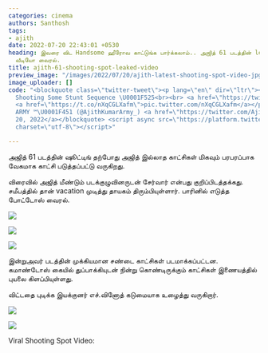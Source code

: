 ```yaml
---
categories: cinema
authors: Santhosh
tags:
- ajith
date: 2022-07-20 22:43:01 +0530
heading: இவரை விட Handsome ஹீரோவ காட்டுங்க பார்க்கலாம்.. அஜித் 61 படத்தின் leaked
  வீடியோ வைரல்.
title: ajith-61-shooting-spot-leaked-video
preview_image: "/images/2022/07/20/ajith-latest-shooting-spot-video-jpg.jpeg"
image_uploader: []
code: "<blockquote class=\"twitter-tweet\"><p lang=\"en\" dir=\"ltr\"><a href=\"https://twitter.com/hashtag/AK61?src=hash&amp;ref_src=twsrc%5Etfw\">#AK61</a>
  Shooting Some Stunt Sequence \U0001F525<br><br> <a href=\"https://twitter.com/hashtag/Ajithkumar?src=hash&amp;ref_src=twsrc%5Etfw\">#Ajithkumar</a>
  <a href=\"https://t.co/nXqCGLXafm\">pic.twitter.com/nXqCGLXafm</a></p>&mdash; AJITHKUMAR
  ARMY ™\U0001F451 (@AjithKumarArmy_) <a href=\"https://twitter.com/AjithKumarArmy_/status/1549698996028858368?ref_src=twsrc%5Etfw\">July
  20, 2022</a></blockquote> <script async src=\"https://platform.twitter.com/widgets.js\"
  charset=\"utf-8\"></script>"

---
```

அஜித் 61 படத்தின் ஷூட்டிங் தற்போது அஜித் இல்லாத காட்சிகள் மிகவும் பரபரப்பாக வேகமாக காட்சி படுத்தப்பட்டு வருகிறது.

விரைவில் அஜித் மீண்டும் படக்குழுவினருடன் சேர்வார் என்பது குறிப்பிடத்தக்கது. சமீபத்தில் தான் vacation முடித்து தாயகம் திரும்பியுள்ளார். பாரினில் எடுத்த போட்டோஸ் வைரல்.

![](/images/2022/07/20/ak61-latest-update-shoot-3-jpg.jpeg)

![](/images/2022/07/20/ak61-latest-update-shoot-2-jpg.jpeg)

![](/images/2022/07/20/ak61-latest-update-shoot-1-jpg.jpeg)

இன்றுஅவர் படத்தின் முக்கியமான சண்டை காட்சிகள் படமாக்கப்பட்டன. கமாண்டோஸ் கையில் துப்பாக்கியுடன் நின்று கொண்டிருக்கும் காட்சிகள் இணையத்தில் புயலை கிளப்பியுள்ளது.

விட்டதை புடிக்க இயக்குனர் எச்.வினோத் கடுமையாக உழைத்து வருகிறார்.

![](/images/2022/07/20/ak61-latest-update-shoot-jpg.jpeg)

![](/images/2022/07/20/ak61-latest-update-shoot-4-jpg.jpeg)

Viral Shooting Spot Video: